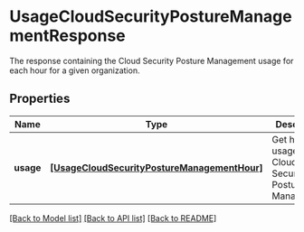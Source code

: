 # UsageCloudSecurityPostureManagementResponse

The response containing the Cloud Security Posture Management usage for each hour for a given organization.

## Properties

| Name      | Type                                                                                        | Description                                             | Notes      |
| --------- | ------------------------------------------------------------------------------------------- | ------------------------------------------------------- | ---------- |
| **usage** | [**[UsageCloudSecurityPostureManagementHour]**](UsageCloudSecurityPostureManagementHour.md) | Get hourly usage for Cloud Security Posture Management. | [optional] |

[[Back to Model list]](README.md#documentation-for-models) [[Back to API list]](README.md#documentation-for-api-endpoints) [[Back to README]](README.md)
